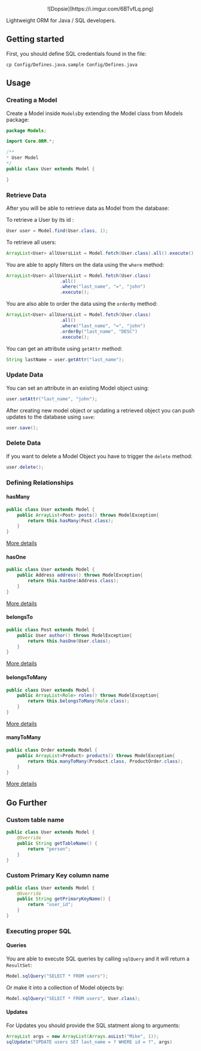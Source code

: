 <center>![Dopsie](https://i.imgur.com/6BTvfLq.png)</center>

Lightweight ORM for Java / SQL developers.

## Getting started

First, you should define SQL credentials found in the file: 

```
cp Config/Defines.java.sample Config/Defines.java
```

## Usage

### Creating a Model
Create a Model inside `Models`by extending the Model class from Models package:

```java
package Models;

import Core.ORM.*;

/**
* User Model
*/
public class User extends Model {

}
```

### Retrieve Data
After you will be able to retrieve data as Model from the database:

To retrieve a User by its id :

```java
User user = Model.find(User.class, 1);
```

To retrieve all users:

```java
ArrayList<User> allUsersList = Model.fetch(User.class).all().execute();
```

You are able to apply filters on the data using the `where` method:


```java
ArrayList<User> allUsersList = Model.fetch(User.class)
					.all()
					.where("last_name", "=", "john")
					.execute();
```

You are also able to order the data using the `orderBy` method:

```java
ArrayList<User> allUsersList = Model.fetch(User.class)
					.all()
					.where("last_name", "=", "john")
					.orderBy("last_name", "DESC")
					.execute();
```

You can get an attribute using `getAttr` method:

```java
String lastName = user.getAttr("last_name");
```

### Update Data
You can set an attribute in an existing Model object using:

```java
user.setAttr("last_name", "john");
```

After creating new model object or updating a retrieved object you can push updates to the database using `save`:

```java
user.save();
```


### Delete Data
If you want to delete a Model Object you have to trigger the `delete` method:

```java
user.delete();
```



### Defining Relationships


#### hasMany

```java
public class User extends Model {
    public ArrayList<Post> posts() throws ModelException{
        return this.hasMany(Post.class);
    }
}
```
[More details](https://wassimkallel.github.io/DopsieORM/Core/ORM/RelationalModel.html#hasMany-java.lang.Class-java.lang.String-)

#### hasOne

```java
public class User extends Model {
    public Address address() throws ModelException{
        return this.hasOne(Address.class);
    }
}
```

[More details](https://wassimkallel.github.io/DopsieORM/Core/ORM/RelationalModel.html#hasOne-java.lang.Class-)

#### belongsTo

```java
public class Post extends Model {
    public User author() throws ModelException{
        return this.hasOne(User.class);
    }
}
```
[More details](https://wassimkallel.github.io/DopsieORM/Core/ORM/RelationalModel.html#belongsTo-java.lang.Class-java.lang.String-)

#### belongsToMany
```java
public class User extends Model {
    public ArrayList<Role> roles() throws ModelException{
        return this.belongsToMany(Role.class);
    }
}
```
[More details](https://wassimkallel.github.io/DopsieORM/Core/ORM/RelationalModel.html#belongsToMany-java.lang.Class-java.lang.String-)

#### manyToMany

```java
public class Order extends Model {
    public ArrayList<Product> products() throws ModelException{
        return this.manyToMany(Product.class, ProductOrder.class);
    }
}
```
[More details](https://wassimkallel.github.io/DopsieORM/Core/ORM/RelationalModel.html#manyToMany-java.lang.Class-java.lang.Class-java.lang.String-java.lang.String-)


## Go Further
### Custom table name

```java
public class User extends Model {
    @Override
    public String getTableName() {
        return "person";
    }
}

```
### Custom Primary Key column name

```java
public class User extends Model {
    @Override
    public String getPrimaryKeyName() {
        return "user_id";
    }
}
```


### Executing proper SQL
#### Queries
You are able to execute SQL queries by calling `sqlQuery` and it will return a `ResultSet`:

```java
Model.sqlQuery("SELECT * FROM users");
```

Or make it into a collection of Model objects by:

```java
Model.sqlQuery("SELECT * FROM users", User.class);
```
#### Updates
For Updates you should provide the SQL statment along to arguments:

```java
ArrayList args = new ArrayList(Arrays.asList("Mike", 1));
sqlUpdate("UPDATE users SET last_name = ? WHERE id = ?", args)
```














